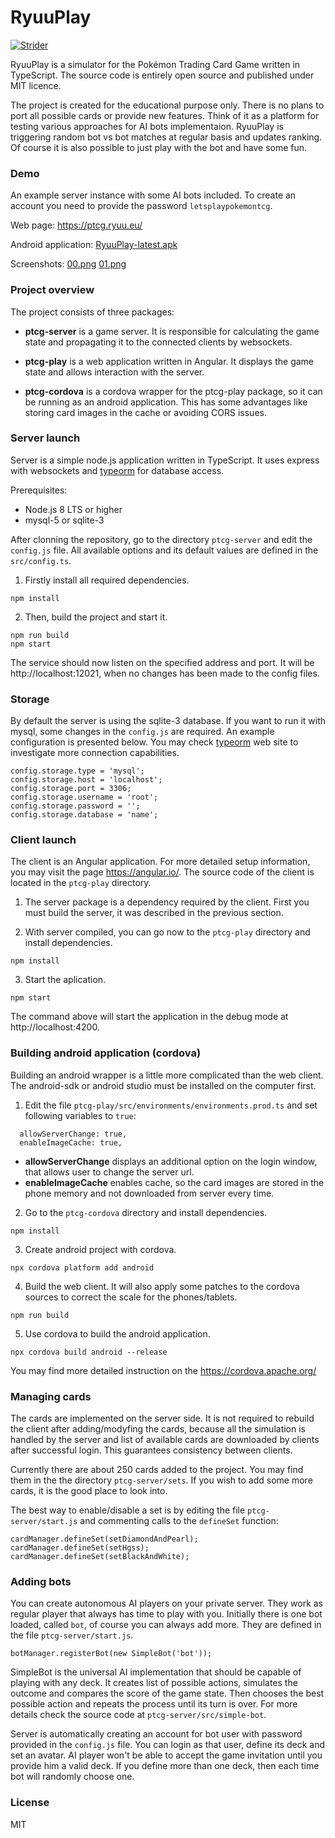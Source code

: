 # RyuuPlay

[![Strider](https://strider.kuro.ryuu.eu/keeshii/ryuu-play/badge?branch=master)](https://strider.kuro.ryuu.eu/keeshii/ryuu-play/)

RyuuPlay is a simulator for the Pokémon Trading Card Game written in TypeScript. The source code is entirely open source and published under MIT licence.

The project is created for the educational purpose only. There is no plans to port all possible cards or provide new features.
Think of it as a platform for testing various approaches for AI bots implementaion. RyuuPlay is triggering random bot vs bot
matches at regular basis and updates ranking. Of course it is also possible to just play with the bot and have some fun.

### Demo

An example server instance with some AI bots included. To create an account you need to provide the password `letsplaypokemontcg`.

Web page:
https://ptcg.ryuu.eu/

Android application:
[RyuuPlay-latest.apk](https://ptcg.ryuu.eu/RyuuPlay-latest.apk)

Screenshots:
[00.png](https://github.com/keeshii/ryuu-play/raw/master/fastlane/metadata/android/en-US/images/phoneScreenshots/00.png)
[01.png](https://github.com/keeshii/ryuu-play/raw/master/fastlane/metadata/android/en-US/images/phoneScreenshots/01.png)

### Project overview

The project consists of three packages:

* **ptcg-server** is a game server. It is responsible for calculating the game state and propagating it to the connected clients by websockets.

* **ptcg-play** is a web application written in Angular. It displays the game state and allows interaction with the server.

* **ptcg-cordova** is a cordova wrapper for the ptcg-play package, so it can be running as an android application. This has some advantages like storing card images in the cache or avoiding CORS issues.

### Server launch

Server is a simple node.js application written in TypeScript. It uses express with websockets and [typeorm](https://typeorm.io/#/) for database access.

Prerequisites:
* Node.js 8 LTS or higher
* mysql-5 or sqlite-3

After clonning the repository, go to the directory `ptcg-server` and edit the `config.js` file. All available options and its default values are defined in the `src/config.ts`.

1. Firstly install all required dependencies.

```
npm install
```

2. Then, build the project and start it.

```
npm run build
npm start
```

The service should now listen on the specified address and port. It will be http://localhost:12021, when no changes has been made to the config files.

### Storage

By default the server is using the sqlite-3 database. If you want to run it with mysql, some changes in the `config.js` are required. An example configuration is presented below. You may check [typeorm](https://typeorm.io/#/) web site to investigate more connection capabilities.

```
config.storage.type = 'mysql';
config.storage.host = 'localhost';
config.storage.port = 3306;
config.storage.username = 'root';
config.storage.password = '';
config.storage.database = 'name';
```

### Client launch

The client is an Angular application. For more detailed setup information, you may visit the page https://angular.io/. The source code of the client is located in the `ptcg-play` directory.

1. The server package is a dependency required by the client. First you must build the server, it was described in the previous section.

2. With server compiled, you can go now to the `ptcg-play` directory and install dependencies.

```
npm install
```

3. Start the aplication.

```
npm start
```

The command above will start the application in the debug mode at http://localhost:4200.

### Building android application (cordova)

Building an android wrapper is a little more complicated than the web client. The android-sdk or android studio must be installed on the computer first.

1. Edit the file `ptcg-play/src/environments/environments.prod.ts` and set following variables to `true`:

```
  allowServerChange: true,
  enableImageCache: true,
```

* **allowServerChange** displays an additional option on the login window, that allows user to change the server url.
* **enableImageCache** enables cache, so the card images are stored in the phone memory and not downloaded from server every time.


2. Go to the `ptcg-cordova` directory and install dependencies.

```
npm install
```

3. Create android project with cordova.

```
npx cordova platform add android
```

4. Build the web client. It will also apply some patches to the cordova sources to correct the scale for the phones/tablets.

```
npm run build
```

5. Use cordova to build the android application.

```
npx cordova build android --release
```

You may find more detailed instruction on the https://cordova.apache.org/


### Managing cards

The cards are implemented on the server side. It is not required to rebuild the client after adding/modyfing the cards, because all the simulation is handled by the server and list of available cards are downloaded by clients after successful login. This guarantees consistency between clients.

Currently there are about 250 cards added to the project. You may find them in the the directory `ptcg-server/sets`. If you wish to add some more cards, it is the good place to look into.

The best way to enable/disable a set is by editing the file `ptcg-server/start.js` and commenting calls to the `defineSet` function:
```
cardManager.defineSet(setDiamondAndPearl);
cardManager.defineSet(setHgss);
cardManager.defineSet(setBlackAndWhite);
```

### Adding bots

You can create autonomous AI players on your private server. They work as regular player that always has time to play with you. Initially there is one bot loaded, called `bot`, of course you can always add more. They are defined in the file `ptcg-server/start.js`.

```
botManager.registerBot(new SimpleBot('bot'));
```

SimpleBot is the universal AI implementation that should be capable of playing with any deck. It creates list of possible actions, simulates the outcome and compares the score of the game state. Then chooses the best possible action and repeats the process until its turn is over. For more details check the source code at `ptcg-server/src/simple-bot`.

Server is automatically creating an account for bot user with password provided in the `config.js` file. You can login as that user, define its deck and set an avatar. AI player won't be able to accept the game invitation until you provide him a valid deck. If you define more than one deck, then each time bot will randomly choose one.

### License

MIT
